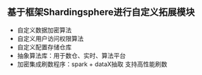 ## 基于框架Shardingsphere进行自定义拓展模块

- 自定义数据加密算法
- 自定义用户访问权限算法
- 自定义配置存储仓库
- 抽象算法库：用于数仓、实时、算法平台
- 加密集成刷数程序：spark + dataX抽取 支持高性能刷数
